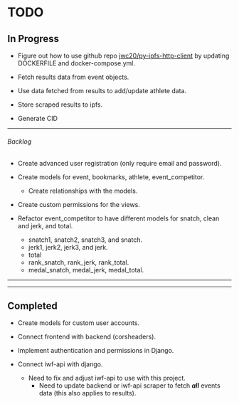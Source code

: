 # TODO

## In Progress

- Figure out how to use github repo [jwc20/py-ipfs-http-client](https://github.com/jwc20/py-ipfs-http-client) by updating DOCKERFILE and docker-compose.yml.

- Fetch results data from event objects.
- Use data fetched from results to add/update athlete data.
- Store scraped results to ipfs.
- Generate CID



---

###### Backlog

- Create advanced user registration (only require email and password).
- Create models for event, bookmarks, athlete, event_competitor.
  - Create relationships with the models.
- Create custom permissions for the views.

- Refactor event_competitor to have different models for snatch, clean and jerk, and total.
  - snatch1, snatch2, snatch3, and snatch.
  - jerk1, jerk2, jerk3, and jerk.
  - total
  - rank_snatch, rank_jerk, rank_total.
  - medal_snatch, medal_jerk, medal_total.

---

---

## Completed

- Create models for custom user accounts.
- Connect frontend with backend (corsheaders).
- Implement authentication and permissions in Django.

- Connect iwf-api with django.
  - Need to fix and adjust iwf-api to use with this project.
    - Need to update backend or iwf-api scraper to fetch **_all_** events data (this also applies to results).
